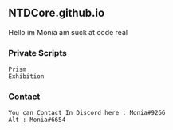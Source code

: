 ## NTDCore.github.io

Hello im Monia am suck at code real


### Private Scripts

```
Prism
Exhibition
```

### Contact

```
You can Contact In Discord here : Monia#9266
Alt : Monia#6654
```
